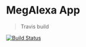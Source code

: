 # MegAlexa App
> Travis build

[![Build Status](https://travis-ci.org/HexadecSwe16/MegAlexa.svg?branch=master)](https://travis-ci.org/HexadecSwe16/MegAlexa)
